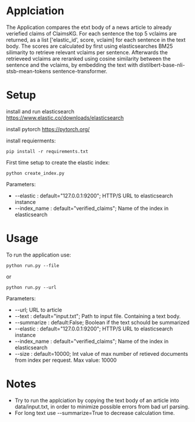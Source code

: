 # Applciation
The Application compares the etxt body of a news article to already veriefied claims of ClaimsKG.
For each sentence the top 5 vclaims are returned, as a list ['elastic_id', score, vclaim] for each sentence in the text body.
The scores are calculated by first using elasticsearches BM25 silimarity to retrieve relevant vclaims per sentence. Afterwards the retrieveed vclaims are reranked using cosine similarity between the sentence and the vclaims, by embedding the text with distilbert-base-nli-stsb-mean-tokens sentence-transformer.

# Setup

install and run elasticsearch https://www.elastic.co/downloads/elasticsearch 

install pytorch https://pytorch.org/

install requierments:
```
pip install -r requirements.txt
```
First time setup to create the elastic index:
```
python create_index.py
```
Parameters:
  * --elastic : default="127.0.0.1:9200"; HTTP/S URL to elasticsearch instance
  * --index_name : default="verified_claims";   Name of the index in elasticsearch
  
 # Usage
To run the application use:
```
python run.py --file
```
or
```
python run.py --url
```
Parameters:
  * --url; URL to article
  * --text : default="input.txt"; Path to input file. Containing a text body.
  * --summarize : default:False; Boolean if the text schould be summarized
  * --elastic : default="127.0.0.1:9200"; HTTP/S URL to elasticsearch instance
  * --index_name : default="verified_claims";   Name of the index in elasticsearch
  * --size : default=10000; Int value of max number of retieved documents from index per request. Max value: 10000
  
# Notes 
  * Try to run the applciation by copying the text body of an article into data/input.txt, in order to minimize possible errors from bad url parsing.
  * For long text use --summarize=True to decrease calculation time.
